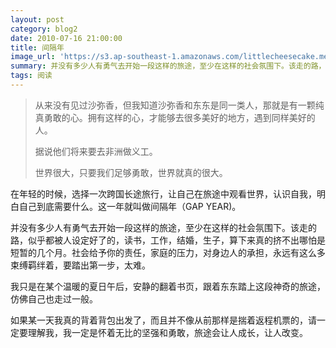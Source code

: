 ```yaml
---
layout: post
category: blog2
date: 2010-07-16 21:00:00
title: 间隔年
image_url: 'https://s3.ap-southeast-1.amazonaws.com/littlecheesecake.me/blog-post/blog2/archive/16470991564_30cf161a3c_b.jpg'
summary: 并没有多少人有勇气去开始一段这样的旅途，至少在这样的社会氛围下。该走的路，似乎都被人设定好了的，读书，工作，结婚，生子，算下来真的挤不出哪怕是短暂的几个月。社会给予你的责任，家庭的压力，对身边人的承担，永远有这么多束缚羁绊着，要踏出第一步，太难。我只是在某个温暖的夏日午后，安静的翻着书页，跟着东东踏上这段神奇的旅途，仿佛自己也走过一般。
tags: 阅读
---
```


> 从来没有见过沙弥香，但我知道沙弥香和东东是同一类人，那就是有一颗纯真勇敢的心。拥有这样的心，才能够去很多美好的地方，遇到同样美好的人。
>
> 据说他们将来要去非洲做义工。
>
> 世界很大，只要我们足够勇敢，世界就真的很大。


在年轻的时候，选择一次跨国长途旅行，让自己在旅途中观看世界，认识自我，明白自己到底需要什么。这一年就叫做间隔年（GAP YEAR)。

并没有多少人有勇气去开始一段这样的旅途，至少在这样的社会氛围下。该走的路，似乎都被人设定好了的，读书，工作，结婚，生子，算下来真的挤不出哪怕是短暂的几个月。社会给予你的责任，家庭的压力，对身边人的承担，永远有这么多束缚羁绊着，要踏出第一步，太难。

我只是在某个温暖的夏日午后，安静的翻着书页，跟着东东踏上这段神奇的旅途，仿佛自己也走过一般。

如果某一天我真的背着背包出发了，而且并不像从前那样是揣着返程机票的，请一定要理解我，我一定是怀着无比的坚强和勇敢，旅途会让人成长，让人改变。